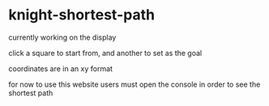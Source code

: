 # knight-shortest-path
 
currently working on the display

click a square to start from, and another to set as the goal

coordinates are in an xy format

for now to use this website users must open the console in order to see the shortest path

